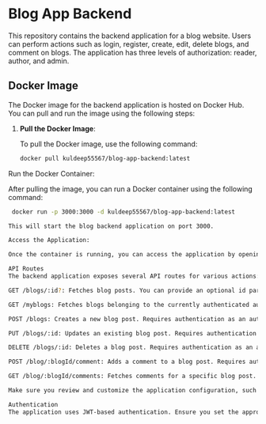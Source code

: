 # Blog App Backend

This repository contains the backend application for a blog website. Users can perform actions such as login, register, create, edit, delete blogs, and comment on blogs. The application has three levels of authorization: reader, author, and admin.

## Docker Image

The Docker image for the backend application is hosted on Docker Hub. You can pull and run the image using the following steps:

1. **Pull the Docker Image**:

   To pull the Docker image, use the following command:

   ```sh
   docker pull kuldeep55567/blog-app-backend:latest
Run the Docker Container:

After pulling the image, you can run a Docker container using the following command:
```sh
 docker run -p 3000:3000 -d kuldeep55567/blog-app-backend:latest

This will start the blog backend application on port 3000.

Access the Application:

Once the container is running, you can access the application by opening your web browser and navigating to http://localhost:3000. The API routes mentioned in the application will be available for testing.

API Routes
The backend application exposes several API routes for various actions:

GET /blogs/:id?: Fetches blog posts. You can provide an optional id parameter to fetch a specific blog post.

GET /myblogs: Fetches blogs belonging to the currently authenticated author.

POST /blogs: Creates a new blog post. Requires authentication as an author.

PUT /blogs/:id: Updates an existing blog post. Requires authentication as an author.

DELETE /blogs/:id: Deletes a blog post. Requires authentication as an author.

POST /blog/:blogId/comment: Adds a comment to a blog post. Requires authentication.

GET /blog/:blogId/comments: Fetches comments for a specific blog post.

Make sure you review and customize the application configuration, such as environment variables and database settings, according to your needs before deploying it in a production environment.

Authentication
The application uses JWT-based authentication. Ensure you set the appropriate environment variables for authentication to work correctly.
